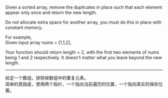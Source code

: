 Given a sorted array, remove the duplicates in place such that each element appear only once and return the new length.

Do not allocate extra space for another array, you must do this in place with constant memory.

For example,    
Given input array nums = [1,1,2],

Your function should return length = 2, with the first two elements of nums being 1 and 2 respectively. It doesn't matter what you leave beyond the new length.

* * *

给定一个数组，排除掉数组中的重复元素。    
简单的思路是，使用两个指针，一个指向当前遍历的位置，一个指向真实的保存位置。   


